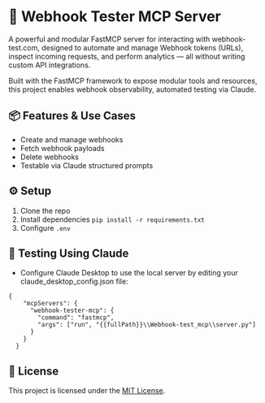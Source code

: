 # 🚀 Webhook Tester MCP Server

A powerful and modular FastMCP server for interacting with webhook-test.com, designed to automate and manage Webhook tokens (URLs), inspect incoming requests, and perform analytics — all without writing custom API integrations.

Built with the FastMCP framework to expose modular tools and resources, this project enables webhook observability, automated testing via Claude.

## 📦 Features & Use Cases

- Create and manage webhooks
- Fetch webhook payloads
- Delete webhooks
- Testable via Claude structured prompts

## ⚙️ Setup

1. Clone the repo
2. Install dependencies `pip install -r requirements.txt`
3. Configure `.env`

## 🧪 Testing Using Claude

- Configure Claude Desktop to use the local server by editing your claude_desktop_config.json file:

``` 
{
    "mcpServers": {
      "webhook-tester-mcp": {
        "command": "fastmcp",
        "args": ["run", "{{fullPath}}\\Webhook-test_mcp\\server.py"]
      }
    }
  } 
```

## 📄 License
This project is licensed under the [MIT License](https://mit-license.org/).